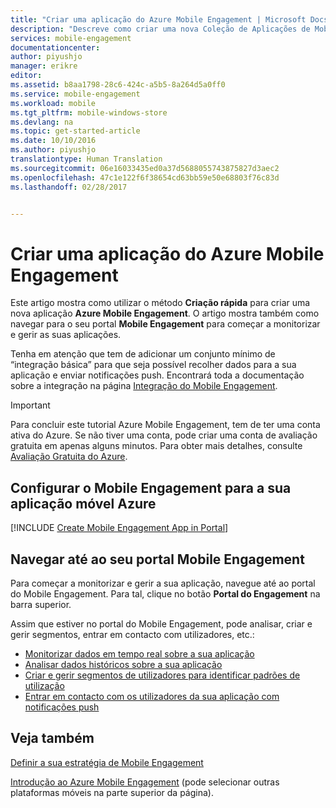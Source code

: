 ```yaml
---
title: "Criar uma aplicação do Azure Mobile Engagement | Microsoft Docs"
description: "Descreve como criar uma nova Coleção de Aplicações de Mobile Engagement no Azure e começar a gerir as suas aplicações com o portal de Mobile Engagement."
services: mobile-engagement
documentationcenter: 
author: piyushjo
manager: erikre
editor: 
ms.assetid: b8aa1798-28c6-424c-a5b5-8a264d5a0ff0
ms.service: mobile-engagement
ms.workload: mobile
ms.tgt_pltfrm: mobile-windows-store
ms.devlang: na
ms.topic: get-started-article
ms.date: 10/10/2016
ms.author: piyushjo
translationtype: Human Translation
ms.sourcegitcommit: 06e16033435ed0a37d5688055743875827d3aec2
ms.openlocfilehash: 47c1e122f6f38654cd63bb59e50e68803f76c83d
ms.lasthandoff: 02/28/2017


---
```

# <a name="create-an-azure-mobile-engagement-app"></a>Criar uma aplicação do Azure Mobile Engagement
Este artigo mostra como utilizar o método **Criação rápida** para criar uma nova aplicação **Azure Mobile Engagement**. O artigo mostra também como navegar para o seu portal **Mobile Engagement** para começar a monitorizar e gerir as suas aplicações. 

Tenha em atenção que tem de adicionar um conjunto mínimo de “integração básica” para que seja possível recolher dados para a sua aplicação e enviar notificações push. Encontrará toda a documentação sobre a integração na página [Integração do Mobile Engagement](mobile-engagement-windows-store-integrate-engagement.md).

> [!IMPORTANT]
> Para concluir este tutorial Azure Mobile Engagement, tem de ter uma conta ativa do Azure. Se não tiver uma conta, pode criar uma conta de avaliação gratuita em apenas alguns minutos. Para obter mais detalhes, consulte <a href="http://azure.microsoft.com/pricing/free-trial/?WT.mc_id=A0E0E5C02&amp;returnurl=http%3A%2F%2Fwww.windowsazure.com%2Fen-us%2Fdevelop%2Fmobile%2Ftutorials%2Fget-started%2F" target="_blank">Avaliação Gratuita do Azure</a>.
> 
> 

## <a name="setup-mobile-engagement-for-your-mobile-app-in-azure"></a>Configurar o Mobile Engagement para a sua aplicação móvel Azure
[!INCLUDE [Create Mobile Engagement App in Portal](../../includes/mobile-engagement-create-app-in-portal-new.md)]

## <a name="navigate-to-your-mobile-engagement-portal"></a>Navegar até ao seu portal Mobile Engagement
Para começar a monitorizar e gerir a sua aplicação, navegue até ao portal do Mobile Engagement. Para tal, clique no botão **Portal do Engagement** na barra superior.

Assim que estiver no portal do Mobile Engagement, pode analisar, criar e gerir segmentos, entrar em contacto com utilizadores, etc.:    

* [Monitorizar dados em tempo real sobre a sua aplicação](mobile-engagement-user-interface-monitor.md)
* [Analisar dados históricos sobre a sua aplicação](mobile-engagement-user-interface-analytics.md)
* [Criar e gerir segmentos de utilizadores para identificar padrões de utilização](mobile-engagement-user-interface-segments.md)
* [Entrar em contacto com os utilizadores da sua aplicação com notificações push](mobile-engagement-user-interface-reach.md)

## <a name="see-also"></a>Veja também
[Definir a sua estratégia de Mobile Engagement](mobile-engagement-define-your-mobile-engagement-strategy.md)

[Introdução ao Azure Mobile Engagement](mobile-engagement-windows-store-dotnet-get-started.md) (pode selecionar outras plataformas móveis na parte superior da página).


